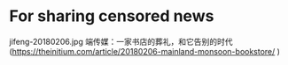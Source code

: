 # For sharing censored news

jifeng-20180206.jpg 端传媒：一家书店的葬礼，和它告别的时代 (https://theinitium.com/article/20180206-mainland-monsoon-bookstore/ )